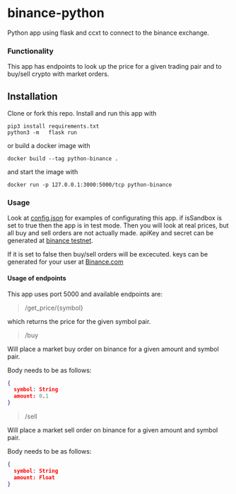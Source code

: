 # binance-python

Python app using flask and ccxt to connect to the binance exchange.

### Functionality

This app has endpoints to look up the price for a given trading pair and to buy/sell crypto with market orders.

## Installation

Clone or fork this repo. Install and run this app with

```shell
pip3 install requirements.txt
python3 -m   flask run
```

or build a docker image with

```shell
docker build --tag python-binance .
```

and start the image with
```shell
docker run -p 127.0.0.1:3000:5000/tcp python-binance
```

### Usage

Look at [config.json](config.json) for examples of configurating this app. if isSandbox is set to true then the app is in test mode. Then you will look at real prices, but all buy and sell orders are not actually made. apiKey and secret can be generated at [binance testnet](https://testnet.binance.vision/).

If it is set to false then buy/sell orders will be excecuted. keys can be generated for your user at [Binance.com](https://binance.com)

#### Usage of endpoints

This app uses port 5000 and available endpoints are:

> /get_price/{symbol}

which returns the price for the given symbol pair.

> /buy

Will place a market buy order on binance for a given amount and symbol pair.

Body needs to be as follows:

```json
{
  symbol: String
  amount: 0.1
}
```

> /sell

Will place a market sell order on binance for a given amount and symbol pair.

Body needs to be as follows:

```json
{
  symbol: String
  amount: Float
}
```
